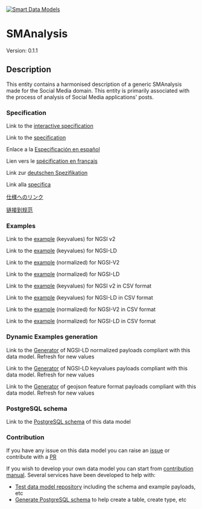 [![Smart Data Models](https://smartdatamodels.org/wp-content/uploads/2022/01/SmartDataModels_logo.png "Logo")](https://smartdatamodels.org)
# SMAnalysis
Version: 0.1.1

## Description 

This entity contains a harmonised description of a generic SMAnalysis made for the Social Media domain. This entity is primarily associated with the process of analysis of Social Media applications' posts.
### Specification

Link to the [interactive specification](https://swagger.lab.fiware.org/?url=https://smart-data-models.github.io/dataModel.SocialMedia/SMAnalysis/swagger.yaml)

Link to the [specification](https://github.com/smart-data-models/dataModel.SocialMedia/blob/master/SMAnalysis/doc/spec.md)

Enlace a la [Especificación en español](https://github.com/smart-data-models/dataModel.SocialMedia/blob/master/SMAnalysis/doc/spec_ES.md)

Lien vers le [spécification en français](https://github.com/smart-data-models/dataModel.SocialMedia/blob/master/SMAnalysis/doc/spec_FR.md)

Link zur [deutschen Spezifikation](https://github.com/smart-data-models/dataModel.SocialMedia/blob/master/SMAnalysis/doc/spec_DE.md)

Link alla [specifica](https://github.com/smart-data-models/dataModel.SocialMedia/blob/master/SMAnalysis/doc/spec_IT.md)

[仕様へのリンク](https://github.com/smart-data-models/dataModel.SocialMedia/blob/master/SMAnalysis/doc/spec_JA.md)

[链接到规范](https://github.com/smart-data-models/dataModel.SocialMedia/blob/master/SMAnalysis/doc/spec_ZH.md)
### Examples

Link to the [example](https://smart-data-models.github.io/dataModel.SocialMedia/SMAnalysis/examples/example.json) (keyvalues) for NGSI v2

Link to the [example](https://smart-data-models.github.io/dataModel.SocialMedia/SMAnalysis/examples/example.jsonld) (keyvalues) for NGSI-LD

Link to the [example](https://smart-data-models.github.io/dataModel.SocialMedia/SMAnalysis/examples/example-normalized.json) (normalized) for NGSI-V2

Link to the [example](https://smart-data-models.github.io/dataModel.SocialMedia/SMAnalysis/examples/example-normalized.jsonld) (normalized) for NGSI-LD

Link to the [example](https://smart-data-models.github.io/dataModel.SocialMedia/SMAnalysis/examples/example.json.csv) (keyvalues) for NGSI v2 in CSV format

Link to the [example](https://smart-data-models.github.io/dataModel.SocialMedia/SMAnalysis/examples/example.jsonld.csv) (keyvalues) for NGSI-LD in CSV format

Link to the [example](https://smart-data-models.github.io/dataModel.SocialMedia/SMAnalysis/examples/example-normalized.json.csv) (normalized) for NGSI-V2 in CSV format

Link to the [example](https://smart-data-models.github.io/dataModel.SocialMedia/SMAnalysis/examples/example-normalized.jsonld.csv) (normalized) for NGSI-LD in CSV format
### Dynamic Examples generation

Link to the [Generator](https://smartdatamodels.org/extra/ngsi-ld_generator.php?schemaUrl=https://raw.githubusercontent.com/smart-data-models/dataModel.SocialMedia/master/SMAnalysis/schema.json&email=info@smartdatamodels.org) of NGSI-LD normalized payloads compliant with this data model. Refresh for new values

Link to the [Generator](https://smartdatamodels.org/extra/ngsi-ld_generator_keyvalues.php?schemaUrl=https://raw.githubusercontent.com/smart-data-models/dataModel.SocialMedia/master/SMAnalysis/schema.json&email=info@smartdatamodels.org) of NGSI-LD keyvalues payloads compliant with this data model. Refresh for new values

Link to the [Generator](https://smartdatamodels.org/extra/geojson_features_generator.php?schemaUrl=https://raw.githubusercontent.com/smart-data-models/dataModel.SocialMedia/master/SMAnalysis/schema.json&email=info@smartdatamodels.org) of geojson feature format payloads compliant with this data model. Refresh for new values
### PostgreSQL schema

Link to the [PostgreSQL schema](https://smart-data-models.github.io/dataModel.SocialMedia/SMAnalysis/schema.sql) of this data model
### Contribution

 If you have any issue on this data model you can raise an [issue](https://github.com/smart-data-models/dataModel.SocialMedia/issues)  or contribute with a [PR](https://github.com/smart-data-models/dataModel.SocialMedia/pulls)

 If you wish to develop your own data model you can start from [contribution manual](https://bit.ly/contribution_manual). Several services have been developed to help with: 
 - [Test data model repository](https://smartdatamodels.org/index.php/data-models-contribution-api/) including the schema and example payloads, etc
 - [Generate PostgreSQL schema](https://smartdatamodels.org/index.php/sql-service/) to help create a table, create type, etc
